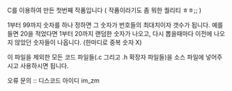 C를 이용하여 만든 첫번째 작품입니다
( 작품이라기도 좀 뭐한 퀄리티 ㅎㅎ;; )

1부터 99까지 숫자를 하나 정하면 그 숫자가 번호들의 최대치이자 갯수가 됩니다.
예를 들면 20을 적었다면 1부터 20까지 랜덤한 숫자가 나오고,
다시 뽑을때마다 이전에 나오지 않았던 숫자들이 나옵니다. (한마디로 중복 숫자 X)

이 파일을 제외한 모든 코드 파일들(.c 그리고 .h 확장자 파일들)을
소스 파일에 넣어주시고 사용하시면 됩니다.

오류 문의
:: 디스코드 아이디 im_zm